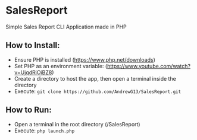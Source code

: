 # SalesReport
Simple Sales Report CLI Application made in PHP  
## How to Install:  
- Ensure PHP is installed (https://www.php.net/downloads)  
- Set PHP as an environment variable: (https://www.youtube.com/watch?v=UjqdRiOiBZ8)  
- Create a directory to host the app, then open a terminal inside the directory  
- Execute: `git clone https://github.com/AndrewG13/SalesReport.git`  
## How to Run:  
- Open a terminal in the root directory (/SalesReport)
- Execute: `php launch.php`
